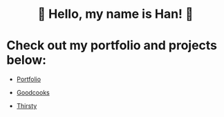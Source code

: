 <div id="header" align="center">
  <h1>🌻 Hello, my name is Han! 🌻 </h1>
</div>

# Check out my portfolio and projects below:

  * [Portfolio](https://haaannn123.github.io)
    
  * [Goodcooks](https://greatcooks-social-app.onrender.com)
    
  * [Thirsty](https://thirsty-stores.onrender.com)

<!---
haaannn123/haaannn123 is a ✨ special ✨ repository because its `README.md` (this file) appears on your GitHub profile.
You can click the Preview link to take a look at your changes.
--->
